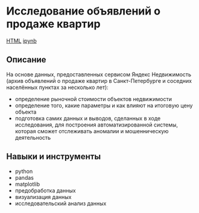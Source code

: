 # Исследование объявлений о продаже квартир
[HTML](https://raw.githubusercontent.com/Malakhova-Natalya/Portfolio/main/real_estate_project/real_estate_project.html "Заголовок ссылки") [ipynb](https://github.com/Malakhova-Natalya/Portfolio/blob/main/real_estate_project/real_estate_project.ipynb "Заголовок ссылки")
## Описание	
На основе данных, предоставленных сервисом Яндекс Недвижимость (архив объявлений о продаже квартир в Санкт-Петербурге и соседних населённых пунктах за несколько лет):      
- определение рыночной стоимости объектов недвижимости
- определение того, какие параметры и как влияют на итоговую цену объекта
- подготовка самих данных и выводов, сделанных в ходе исследования, для построения автоматизированной системы, которая сможет отслеживать аномалии и мошенническую деятельность

## Навыки и инструменты
- python 
- pandas 
- matplotlib
- предобработка данных 
- визуализация данных
- исследовательский анализ данных
